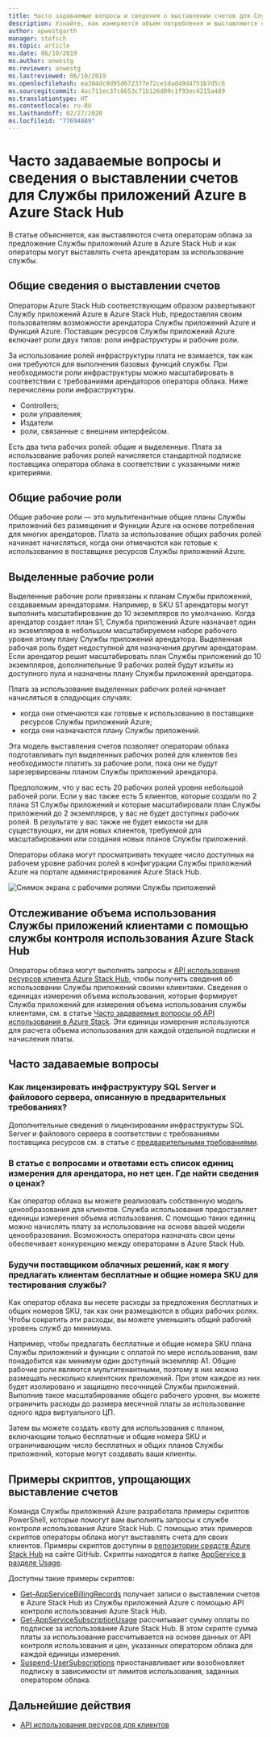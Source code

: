 ```yaml
---
title: Часто задаваемые вопросы и сведения о выставлении счетов для Службы приложений Azure в Azure Stack Hub
description: Узнайте, как измеряется объем потребления и выставляются счета за использование Службы приложений Azure в Azure Stack Hub.
author: apwestgarth
manager: stefsch
ms.topic: article
ms.date: 06/10/2019
ms.author: anwestg
ms.reviewer: anwestg
ms.lastreviewed: 06/10/2019
ms.openlocfilehash: ea304dc9d95d672377e72ce1dad49d4751b7d5c6
ms.sourcegitcommit: 4ac711ec37c6653c71b126d09c1f93ec4215a489
ms.translationtype: HT
ms.contentlocale: ru-RU
ms.lasthandoff: 02/27/2020
ms.locfileid: "77694889"
---
```

# <a name="azure-app-service-on-azure-stack-hub-billing-overview-and-faq"></a>Часто задаваемые вопросы и сведения о выставлении счетов для Службы приложений Azure в Azure Stack Hub

В статье объясняется, как выставляются счета операторам облака за предложение Службы приложений Azure в Azure Stack Hub и как операторы могут выставлять счета арендаторам за использование службы.

## <a name="billing-overview"></a>Общие сведения о выставлении счетов

Операторы Azure Stack Hub соответствующим образом развертывают Службу приложений Azure в Azure Stack Hub, предоставляя своим пользователям возможности арендатора Службы приложений Azure и Функций Azure. Поставщик ресурсов Службы приложений Azure включает роли двух типов: роли инфраструктуры и рабочие роли.

За использование ролей инфраструктуры плата не взимается, так как они требуются для выполнения базовых функций службы. При необходимости роли инфраструктуры можно масштабировать в соответствии с требованиями арендаторов оператора облака. Ниже перечислены роли инфраструктуры.

- Controllers;
- роли управления;
- Издатели
- роли, связанные с внешним интерфейсом.

Есть два типа рабочих ролей: общие и выделенные. Плата за использование рабочих ролей начисляется стандартной подписке поставщика оператора облака в соответствии с указанными ниже критериями.

## <a name="shared-workers"></a>Общие рабочие роли

Общие рабочие роли — это мультитенантные общие планы Службы приложений без размещения и Функции Azure на основе потребления для многих арендаторов. Плата за использование общих рабочих ролей начинает начисляться, когда они отмечаются как готовые к использованию в поставщике ресурсов Службы приложений Azure.

## <a name="dedicated-workers"></a>Выделенные рабочие роли

Выделенные рабочие роли привязаны к планам Службы приложений, создаваемым арендаторами. Например, в SKU S1 арендаторы могут выполнить масштабирование до 10 экземпляров по умолчанию. Когда арендатор создает план S1, Служба приложений Azure назначает один из экземпляров в небольшом масштабируемом наборе рабочего уровня этому плану Службы приложений арендатора. Выделенная рабочая роль будет недоступной для назначения другим арендаторам. Если арендатор решит масштабировать план Службы приложений до 10 экземпляров, дополнительные 9 рабочих ролей будут изъяты из доступного пула и назначены плану Службы приложений арендатора.

Плата за использование выделенных рабочих ролей начинает начисляться в следующих случаях:

- когда они отмечаются как готовые к использованию в поставщике ресурсов Службы приложений Azure;
- когда они назначаются плану Службы приложений.

Эта модель выставления счетов позволяет операторам облака подготавливать пул выделенных рабочих ролей для клиентов без необходимости платить за рабочие роли, пока они не будут зарезервированы планом Службы приложений арендатора. 

Предположим, что у вас есть 20 рабочих ролей уровня небольшой рабочей роли. Если у вас также есть 5 клиентов, которые создали по 2 плана S1 Службы приложений и которые масштабировали план Службы приложений до 2 экземпляров, у вас не будет доступных рабочих ролей. В результате у вас также не будет емкости ни для существующих, ни для новых клиентов, требуемой для масштабирования или создания новых планов Службы приложений. 

Операторы облака могут просматривать текущее число доступных на рабочем уровне рабочих ролей в конфигурации Службы приложений Azure на портале администрирования Azure Stack Hub.

![Снимок экрана с рабочими ролями Службы приложений][1]

## <a name="see-customer-usage-by-using-the-azure-stack-hub-usage-service"></a>Отслеживание объема использования Службы приложений клиентами с помощью службы контроля использования Azure Stack Hub

Операторы облака могут выполнять запросы к [API использования ресурсов клиента Azure Stack Hub](azure-stack-tenant-resource-usage-api.md), чтобы получить сведения об использовании Службы приложений своими клиентами. Сведения о единицах измерения объема использования, которые формирует Служба приложений для измерения объема использования службы клиентами, см. в статье [Часто задаваемые вопросы об API использования в Azure Stack](azure-stack-usage-related-faq.md). Эти единицы измерения используются для расчета объема использования для каждой отдельной подписки и начисления платы.

## <a name="frequently-asked-questions"></a>Часто задаваемые вопросы

### <a name="how-do-i-license-the-sql-server-and-file-server-infrastructure-required-in-the-prerequisites"></a>Как лицензировать инфраструктуру SQL Server и файлового сервера, описанную в предварительных требованиях?

Дополнительные сведения о лицензировании инфраструктуры SQL Server и файлового сервера в соответствии с требованиями поставщика ресурсов см. в статье с [предварительными требованиями](azure-stack-app-service-before-you-get-started.md#licensing-concerns-for-required-file-server-and-sql-server).

### <a name="the-usage-faq-lists-the-tenant-meters-but-not-the-prices-for-those-meters-where-can-i-find-them"></a>В статье с вопросами и ответами есть список единиц измерения для арендатора, но нет цен. Где найти сведения о ценах?

Как оператор облака вы можете реализовать собственную модель ценообразования для клиентов. Служба использования предоставляет единицы измерения объема использования. С помощью таких единиц можно начислять плату за использование на основе вашей модели ценообразования. Возможность оператора назначать свои цены обеспечивает конкуренцию между операторами в Azure Stack Hub.

### <a name="as-a-csp-how-can-i-offer-free-and-shared-skus-for-customers-to-try-out-the-service"></a>Будучи поставщиком облачных решений, как я могу предлагать клиентам бесплатные и общие номера SKU для тестирования службы?

Как оператор облака вы несете расходы за предложения бесплатных и общих номеров SKU, так как они размещаются в общих рабочих ролях. Чтобы сократить эти расходы, вы можете уменьшить общий рабочий уровень служб до минимума. 

Например, чтобы предлагать бесплатные и общие номера SKU плана Службы приложений и функции с оплатой по мере использования, вам понадобится как минимум один доступный экземпляр A1. Общие рабочие роли являются мультитенантными, поэтому в них можно размещать несколько клиентских приложений. При этом каждое из них будет изолировано и защищено песочницей Службы приложений. Выполнив такое масштабирование общего рабочего уровня, вы можете ограничить расходы до размера месячной платы за использование одного ядра виртуального ЦП.

Затем вы можете создать квоту для использования с планом, включающим только бесплатные и общие номера SKU и ограничивающим число бесплатных и общих планов Службы приложений, которые могут создавать ваши клиенты.

## <a name="sample-scripts-to-assist-with-billing"></a>Примеры скриптов, упрощающих выставление счетов

Команда Службы приложений Azure разработала примеры скриптов PowerShell, которые помогут вам выполнять запросы к службе контроля использования Azure Stack Hub. С помощью этих примеров скриптов операторы облака могут выставлять счета для своих клиентов. Примеры скриптов доступны в [репозитории средств Azure Stack Hub](https://github.com/Azure/AzureStack-tools) на сайте GitHub. Скрипты находятся в папке [AppService в разделе Usage](https://aka.ms/aa6zku8).

Доступны такие примеры скриптов:

- [Get-AppServiceBillingRecords](https://aka.ms/aa6zku2) получает записи о выставлении счетов в Azure Stack Hub из Службы приложений Azure с помощью API контроля использования Azure Stack Hub.
- [Get-AppServiceSubscriptionUsage](https://aka.ms/aa6zku6) рассчитывает сумму оплаты по подписке за использование Azure Stack Hub. В этом скрипте сумма платы за использование рассчитывается на основе данных от API контроля использования и цен, указанных оператором облака для каждой единицы измерения.
- [Suspend-UserSubscriptions](https://aka.ms/aa6zku7) приостанавливает или возобновляет подписку в зависимости от лимитов использования, заданных оператором облака.

## <a name="next-steps"></a>Дальнейшие действия

- [API использования ресурсов для клиентов](azure-stack-tenant-resource-usage-api.md)

<!--Image references-->
[1]: ./media/app-service-billing-faq/app-service-worker-tiers.png
